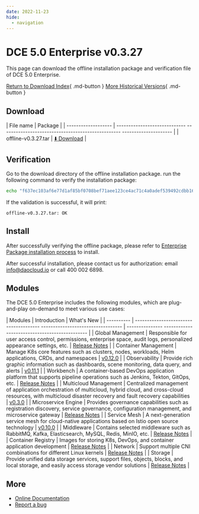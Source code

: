 ```yaml
---
date: 2022-11-23
hide:
  - navigation
---
```


# DCE 5.0 Enterprise v0.3.27

This page can download the offline installation package and verification file of DCE 5.0 Enterprise.

[Return to Download Index](../index.md#download-enterprise-package){ .md-button }
[More Historical Versions](./dce5-installer-history.md){ .md-button }

## Download

| File name | Package |
| ------------------- | ----------------------------- -------------------------------------------------- --------------------- |
| offline-v0.3.27.tar | [:arrow_down: Download](https://proxy-qiniu-download-public.daocloud.io/DaoCloud_Enterprise/dce5/offline-v0.3.27.tar) |

## Verification

Go to the download directory of the offline installation package. run the following command to verify the installation package:

```sh
echo "f637ec103af6e77d1af85bf0708bef71aee123ce4ac71c4a0adef539492cdbb1661a479d3e999cd51aa7cb47d49e001565908b237ef7999140e3435f6219bb08 offline -v0.3.27.tar" | sha512sum -c
```

If the validation is successful, it will print:

```none
offline-v0.3.27.tar: OK
```

## Install

After successfully verifying the offline package, please refer to [Enterprise Package installation process](../../install/commercial/start-install.md) to install.

After successful installation, please contact us for authorization: email info@daocloud.io or call 400 002 6898.

## Modules

The DCE 5.0 Enterprise includes the following modules, which are plug-and-play on-demand to meet various use cases:

| Modules | Introduction | What's New |
| ---------- | -------------------------------------- ---------------------------------- | --------------- ---------------------------------------------- |
| Global Management | Responsible for user access control, permissions, enterprise space, audit logs, personalized appearance settings, etc. | [Release Notes](../../ghippo/intro/release-notes.md) |
| Container Management | Manage K8s core features such as clusters, nodes, workloads, Helm applications, CRDs, and namespaces | [v0.12.0](../../kpanda/intro/release-notes.md#v0120) |
| Observability | Provide rich graphic information such as dashboards, scene monitoring, data query, and alerts | [v0.11.1](../../insight/intro/releasenote.md#v0111) |
| Workbench | A container-based DevOps application platform that supports pipeline operations such as Jenkins, Tekton, GitOps, etc. | [Release Notes](../../amamba/intro/release-notes.md) |
| Multicloud Management | Centralized management of application orchestration of multicloud, hybrid cloud, and cross-cloud resources, with multicloud disaster recovery and fault recovery capabilities | [v0.3.0](../../kairship/intro/release-notes.md) |
| Microservice Engine | Provides governance capabilities such as registration discovery, service governance, configuration management, and microservice gateway | [Release Notes](../../skoala/intro/release-notes.md) |
| Service Mesh | A next-generation service mesh for cloud-native applications based on Istio open source technology | [v0.10.0](../../mspider/intro/release-notes.md) |
| Middleware | Contains selected middleware such as RabbitMQ, Kafka, Elasticsearch, MySQL, Redis, MinIO, etc. | [Release Notes](../../middleware/index.md) |
| Container Registry | Images for storing K8s, DevOps, and container application development | [Release Notes](../../kangaroo/release-notes.md) |
| Network | Support multiple CNI combinations for different Linux kernels | [Release Notes](../../network/modules/spiderpool/releasenotes.md) |
| Storage | Provide unified data storage services, support files, objects, blocks, and local storage, and easily access storage vendor solutions | [Release Notes](../../storage/hwameistor/releasenotes.md) |

## More

- [Online Documentation](../../dce/index.md)
- [Report a bug](https://github.com/DaoCloud/DaoCloud-docs/issues)
